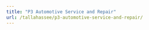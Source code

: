 ```yaml
---
title: "P3 Automotive Service and Repair"
url: /tallahassee/p3-automotive-service-and-repair/
---
```


